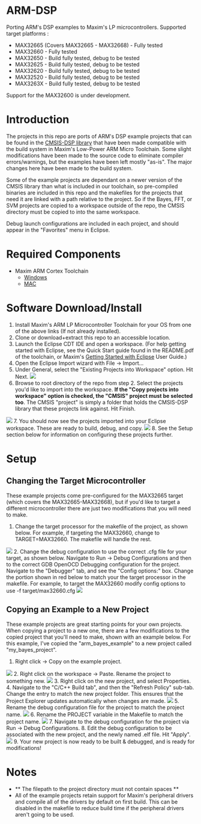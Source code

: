 # ARM-DSP
Porting ARM's DSP examples to Maxim's LP microcontrollers.
Supported target platforms :
- MAX32665 (Covers MAX32665 - MAX32668) - Fully tested
- MAX32660 - Fully tested
- MAX32650 - Build fully tested, debug to be tested
- MAX32625 - Build fully tested, debug to be tested
- MAX32620 - Build fully tested, debug to be tested
- MAX32520 - Build fully tested, debug to be tested
- MAX3263X - Build fully tested, debug to be tested

Support for the MAX32600 is under development.

# Introduction

The projects in this repo are ports of ARM's DSP example projects that can be found in the <a href="https://www.keil.com/pack/doc/CMSIS/DSP/html/index.html" >CMSIS-DSP library</a> that have been made compatible with the build system in Maxim's Low-Power ARM Micro Toolchain.  Some slight modifications have been made to the source code to eliminate compiler errors/warnings, but the examples have been left mostly "as-is".  The major changes here have been made to the build system.

Some of the example projects are dependant on a newer version of the CMSIS library than what is included in our toolchain, so pre-compiled binaries are included in this repo and the makefiles for the projects that need it are linked with a path relative to the project. So if the Bayes, FFT, or SVM projects are copied to a workspace outside of the repo, the CMSIS directory must be copied to into the same workspace.

Debug launch configurations are included in each project, and should appear in the "Favorites" menu in Eclipse.


# Required Components
- Maxim ARM Cortex Toolchain
  - <a href="https://www.maximintegrated.com/en/design/software-description.html/swpart=SFW0001500A">Windows</a>
  - <a href="https://www.maximintegrated.com/en/design/software-description.html/swpart=SFW0001660A">MAC</a>

# Software Download/Install
1. Install Maxim's ARM LP Microcontroller Toolchain for your OS from one of the above links (If not already installed).
2. Clone or download+extract this repo to an accessible location.
3. Launch the Eclipse CDT IDE and open a workspace.  (For help getting started with Eclipse, see the Quick Start guide found in the README.pdf of the toolchain, or Maxim's <a href="https://pdfserv.maximintegrated.com/en/an/TUT6245.pdf">Getting Started with Eclipse</a> User Guide.)
4. Open the Eclipse Import wizard with File -> Import...
5. Under General, select the "Existing Projects into Workspace" option.  Hit Next.  <img src="img/import_general.png">
6. Browse to root directory of the repo from step 2.  Select the projects you'd like to import into the workspace.  **If the "Copy projects into workspace" option is checked, the "CMSIS" project must be selected too**. The CMSIS "project" is simply a folder that holds the CMSIS-DSP library that these projects link against.  Hit Finish. 
<img src="img/import.png">
7. You should now see the projects imported into your Eclipse workspace.  These are ready to build, debug, and copy.  
<img src="eclipse_projects_imported.PNG">
8. See the Setup section below for information on configuring these projects further.

# Setup
## Changing the Target Microcontroller
These example projects come pre-configured for the MAX32665 target (which covers the MAX32665-MAX32668), but if you'd like to target a different microcontroller there are just two modifications that you will need to make.

1. Change the target processor for the makefile of the project, as shown below.  For example, if targeting the MAX32660, change to TARGET=MAX32660.  The makefile will handle the rest. 
<img src="img/target.png">
2. Change the debug configuration to use the correct .cfg file for your target, as shown below.  Navigate to Run -> Debug Configurations and then to the correct GDB OpenOCD Debugging configuration for the project.  Navigate to the "Debugger" tab, and see the "Config options:" box.  Change the portion shown in red below to match your the target processor in the makefile.  For example, to target the MAX32660 modify config options to use -f target/max32660.cfg
<img src="img/debug_config.png">

## Copying an Example to a New Project
These example projects are great starting points for your own projects.  When copying a project to a new one, there are a few modifications to the copied project that you'll need to make, shown with an example below.  For this example, I've copied the "arm_bayes_example" to a new project called "my_bayes_project".


1. Right click -> Copy on the example project. 
<img src="img/copy_example_1.PNG">
2. Right click on the workspace -> Paste. Rename the project to something new. 
<img src="img/copy_example_2.PNG">
3. Right click on the new project, and select Properties.
4. Navigate to the "C/C++ Build tab", and then the "Refresh Policy" sub-tab.  Change the entry to match the new project folder.  This ensures that the Project Explorer updates automatically when changes are made. 
<img src="img/copy_example_3.PNG">
5. Rename the debug configuration file for the project to match the project name. 
<img src="img/copy_example_4.PNG">
6. Rename the PROJECT variable in the Makefile to match the project name. 
<img src="img/copy_example_5.PNG">
7. Navigate to the debug configuration for the project via Run -> Debug Configurations.
8. Edit the debug configuration to be associated with the new project, and the newly named .elf file.  Hit "Apply". 
<img src="img/copy_example_6.PNG">
9. Your new project is now ready to be built & debugged, and is ready for modifications!

# Notes
- ** The filepath to the project directory must not contain spaces **
- All of the example projects retain support for Maxim's peripheral drivers and compile all of the drivers by default on first build.  This can be disabled in the makefile to reduce build time if the peripheral drivers aren't going to be used.
